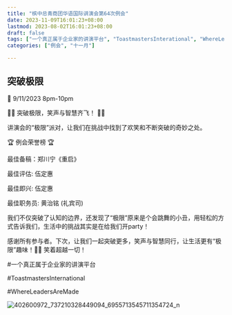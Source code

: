 ```yaml
---
title: "槟中总青商团华语国际讲演会第64次例会"
date: 2023-11-09T16:01:23+08:00
lastmod: 2023-08-02T16:01:23+08:00
draft: false
tags: ["一个真正属于企业家的讲演平台", "ToastmastersInterational", "WhereLeadersAreMade", "郑川宁", "伍定惠","黄治铭"]
categories: ["例会", "十一月"]

---
```

 
## 突破极限

📅 9/11/2023 8pm-10pm

🌟🚀 突破极限，笑声与智慧齐飞！ 🚀🌟

讲演会的“极限”派对，让我们在挑战中找到了欢笑和不断突破的奇妙之处。

🏆 例会荣誉榜 🏆

最佳备稿：郑川宁《重启》

最佳评估: 伍定惠

最佳即兴: 伍定惠

最佳职务员: 黄治铭 (礼宾司)

我们不仅突破了认知的边界，还发现了“极限”原来是个会跳舞的小丑，用轻松的方式告诉我们，生活中的挑战其实是在给我们开party！

感谢所有参与者。下次，让我们一起突破更多，笑声与智慧同行，让生活更有“极限”趣味！🚀😄 笑着超越一切！

#一个真正属于企业家的讲演平台

#ToastmastersInternational

#WhereLeadersAreMade

![402600972_737210328449094_6955713545711354724_n](https://github.com/Weipin5013/tmc/assets/40177121/1b2351d9-c9cc-4a42-a7f7-9fac24f5c293)



